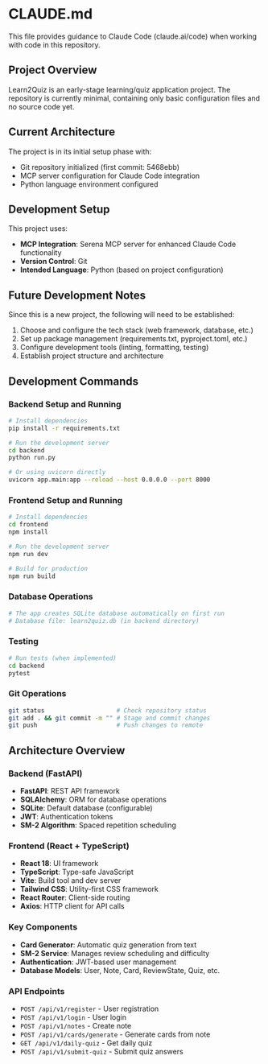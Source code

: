 # CLAUDE.md

This file provides guidance to Claude Code (claude.ai/code) when working with code in this repository.

## Project Overview

Learn2Quiz is an early-stage learning/quiz application project. The repository is currently minimal, containing only basic configuration files and no source code yet.

## Current Architecture

The project is in its initial setup phase with:
- Git repository initialized (first commit: 5468ebb)
- MCP server configuration for Claude Code integration
- Python language environment configured

## Development Setup

This project uses:
- **MCP Integration**: Serena MCP server for enhanced Claude Code functionality
- **Version Control**: Git
- **Intended Language**: Python (based on project configuration)

## Future Development Notes

Since this is a new project, the following will need to be established:
1. Choose and configure the tech stack (web framework, database, etc.)
2. Set up package management (requirements.txt, pyproject.toml, etc.)
3. Configure development tools (linting, formatting, testing)
4. Establish project structure and architecture

## Development Commands

### Backend Setup and Running
```bash
# Install dependencies
pip install -r requirements.txt

# Run the development server
cd backend
python run.py

# Or using uvicorn directly
uvicorn app.main:app --reload --host 0.0.0.0 --port 8000
```

### Frontend Setup and Running
```bash
# Install dependencies
cd frontend
npm install

# Run the development server
npm run dev

# Build for production
npm run build
```

### Database Operations
```bash
# The app creates SQLite database automatically on first run
# Database file: learn2quiz.db (in backend directory)
```

### Testing
```bash
# Run tests (when implemented)
cd backend
pytest
```

### Git Operations
```bash
git status                    # Check repository status
git add . && git commit -m "" # Stage and commit changes
git push                      # Push changes to remote
```

## Architecture Overview

### Backend (FastAPI)
- **FastAPI**: REST API framework
- **SQLAlchemy**: ORM for database operations  
- **SQLite**: Default database (configurable)
- **JWT**: Authentication tokens
- **SM-2 Algorithm**: Spaced repetition scheduling

### Frontend (React + TypeScript)
- **React 18**: UI framework
- **TypeScript**: Type-safe JavaScript
- **Vite**: Build tool and dev server
- **Tailwind CSS**: Utility-first CSS framework
- **React Router**: Client-side routing
- **Axios**: HTTP client for API calls

### Key Components
- **Card Generator**: Automatic quiz generation from text
- **SM-2 Service**: Manages review scheduling and difficulty
- **Authentication**: JWT-based user management
- **Database Models**: User, Note, Card, ReviewState, Quiz, etc.

### API Endpoints
- `POST /api/v1/register` - User registration
- `POST /api/v1/login` - User login
- `POST /api/v1/notes` - Create note
- `POST /api/v1/cards/generate` - Generate cards from note
- `GET /api/v1/daily-quiz` - Get daily quiz
- `POST /api/v1/submit-quiz` - Submit quiz answers
